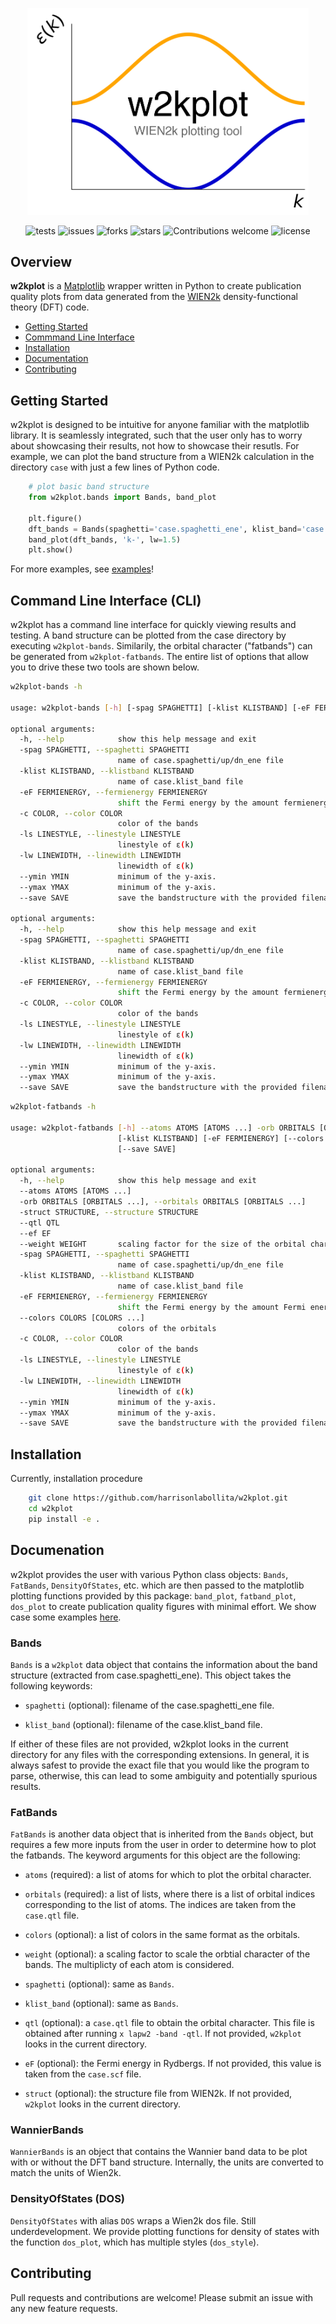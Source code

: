 <p align="center">
<a href="https://github.com/harrisonlabollita/w2kplot">
<img width = "450" src="doc/logo.png" alt="w2kplot"/>
</a>
</p>

<div align="center">

![tests](https://github.com/harrisonlabollita/w2kplot/actions/workflows/test.yml/badge.svg)
![issues](https://img.shields.io/github/issues/harrisonlabollita/w2kplot)
![forks](https://img.shields.io/github/forks/harrisonlabollita/w2kplot)
![stars](https://img.shields.io/github/stars/harrisonlabollita/w2kplot)
![Contributions welcome](https://img.shields.io/badge/contributions-welcome-orange.svg)
![license](https://img.shields.io/github/license/harrisonlabollita/w2kplot)
	
</div>

## Overview

**w2kplot** is a [Matplotlib](https://matplotlib.org) wrapper written in Python to create publication quality plots from data generated from the [WIEN2k](http://susi.theochem.tuwien.ac.at) density-functional theory (DFT) code.

- [Getting Started](#started)
- [Commmand Line Interface](#commandline)
- [Installation](#installation)
- [Documentation](#documentation)
- [Contributing](#contributing)


<a name="started"></a>
## Getting Started
w2kplot is designed to be intuitive for anyone familiar with the matplotlib library. It is seamlessly integrated, such that the user only has to worry about showcasing their results, not how to showcase their resutls. For example, we can plot the band structure from a WIEN2k calculation in the directory `case` with just a few lines of Python code.

```python
	# plot basic band structure
	from w2kplot.bands import Bands, band_plot
	
	plt.figure()
	dft_bands = Bands(spaghetti='case.spaghetti_ene', klist_band='case.klist_band')
	band_plot(dft_bands, 'k-', lw=1.5)
	plt.show()
```

For more examples, see [examples](examples/)!

<a name="commandline"></a>
## Command Line Interface (CLI)
w2kplot has a command line interface for quickly viewing results and testing. A band structure can be plotted from the case directory by executing ``w2kplot-bands``. Similarily, the orbital character ("fatbands") can be generated from ``w2kplot-fatbands``. The entire list of options that allow you to drive these two tools are shown below.

```bash
w2kplot-bands -h

usage: w2kplot-bands [-h] [-spag SPAGHETTI] [-klist KLISTBAND] [-eF FERMIENERGY] [-c COLOR] [-ls LINESTYLE] [-lw LINEWIDTH] [--ymin YMIN] [--ymax YMAX] [--save SAVE]

optional arguments:
  -h, --help            show this help message and exit
  -spag SPAGHETTI, --spaghetti SPAGHETTI
                        name of case.spaghetti/up/dn_ene file
  -klist KLISTBAND, --klistband KLISTBAND
                        name of case.klist_band file
  -eF FERMIENERGY, --fermienergy FERMIENERGY
                        shift the Fermi energy by the amount fermienergy (units eV)
  -c COLOR, --color COLOR
                        color of the bands
  -ls LINESTYLE, --linestyle LINESTYLE
                        linestyle of ε(k)
  -lw LINEWIDTH, --linewidth LINEWIDTH
                        linewidth of ε(k)
  --ymin YMIN           minimum of the y-axis.
  --ymax YMAX           minimum of the y-axis.
  --save SAVE           save the bandstructure with the provided filenameusage: w2kplot-bands [-h] [-spag SPAGHETTI] [-klist KLISTBAND] [-eF FERMIENERGY] [-c COLOR] [-ls LINESTYLE] [-lw LINEWIDTH] [--ymin YMIN] [--ymax YMAX] [--save SAVE]

optional arguments:
  -h, --help            show this help message and exit
  -spag SPAGHETTI, --spaghetti SPAGHETTI
                        name of case.spaghetti/up/dn_ene file
  -klist KLISTBAND, --klistband KLISTBAND
                        name of case.klist_band file
  -eF FERMIENERGY, --fermienergy FERMIENERGY
                        shift the Fermi energy by the amount fermienergy (units eV)
  -c COLOR, --color COLOR
                        color of the bands
  -ls LINESTYLE, --linestyle LINESTYLE
                        linestyle of ε(k)
  -lw LINEWIDTH, --linewidth LINEWIDTH
                        linewidth of ε(k)
  --ymin YMIN           minimum of the y-axis.
  --ymax YMAX           minimum of the y-axis.
  --save SAVE           save the bandstructure with the provided filename
```

```bash
w2kplot-fatbands -h

usage: w2kplot-fatbands [-h] --atoms ATOMS [ATOMS ...] -orb ORBITALS [ORBITALS ...] [-struct STRUCTURE] [--qtl QTL] [--ef EF] [--weight WEIGHT] [-spag SPAGHETTI]
                        [-klist KLISTBAND] [-eF FERMIENERGY] [--colors COLORS [COLORS ...]] [-c COLOR] [-ls LINESTYLE] [-lw LINEWIDTH] [--ymin YMIN] [--ymax YMAX]
                        [--save SAVE]

optional arguments:
  -h, --help            show this help message and exit
  --atoms ATOMS [ATOMS ...]
  -orb ORBITALS [ORBITALS ...], --orbitals ORBITALS [ORBITALS ...]
  -struct STRUCTURE, --structure STRUCTURE
  --qtl QTL
  --ef EF
  --weight WEIGHT       scaling factor for the size of the orbital character.
  -spag SPAGHETTI, --spaghetti SPAGHETTI
                        name of case.spaghetti/up/dn_ene file
  -klist KLISTBAND, --klistband KLISTBAND
                        name of case.klist_band file
  -eF FERMIENERGY, --fermienergy FERMIENERGY
                        shift the Fermi energy by the amount Fermi energy (units eV)
  --colors COLORS [COLORS ...]
                        colors of the orbitals
  -c COLOR, --color COLOR
                        color of the bands
  -ls LINESTYLE, --linestyle LINESTYLE
                        linestyle of ε(k)
  -lw LINEWIDTH, --linewidth LINEWIDTH
                        linewidth of ε(k)
  --ymin YMIN           minimum of the y-axis.
  --ymax YMAX           minimum of the y-axis.
  --save SAVE           save the bandstructure with the provided filename
```


<a name="installation"></a>
## Installation

Currently, installation procedure
```bash
    git clone https://github.com/harrisonlabollita/w2kplot.git
    cd w2kplot
    pip install -e .
```

<a name="documentation"><a/>
## Documenation

w2kplot provides the user with various Python class objects: `Bands`, `FatBands`, `DensityOfStates`, etc. which are then passed to the matplotlib plotting functions provided by this package: `band_plot`, `fatband_plot`, `dos_plot` to create publication quality figures with minimal effort. We show case some examples [here](examples/README.md).

### Bands
`Bands` is a `w2kplot` data object that contains the information about the band structure (extracted from case.spaghetti\_ene). This object takes the following keywords:

- `spaghetti` (optional): filename of the case.spaghetti\_ene file.

- `klist_band` (optional): filename of the case.klist\_band file.

If either of these files are not provided, w2kplot looks in the current directory for any files with the corresponding extensions. In general, it is always safest to provide the exact file that you would like the program to parse, otherwise, this can lead to some ambiguity and potentially spurious results.

### FatBands
`FatBands` is another data object that is inherited from the `Bands` object, but requires a few more inputs from the user in order to determine how to plot the fatbands. The keyword arguments for this object are the following:

- `atoms` (required): a list of atoms for which to plot the orbital character. 

- `orbitals` (required): a list of lists, where there is a list of orbital indices corresponding to the list of atoms. The indices are taken from the `case.qtl` file.

- `colors` (optional): a list of colors in the same format as the orbitals.
 
- `weight` (optional): a scaling factor to scale the orbtial character of the bands. The multiplicty of each atom is considered.

- `spaghetti` (optional): same as `Bands`.

- `klist_band` (optional): same as `Bands`.

- `qtl` (optional): a `case.qtl` file to obtain the orbital character. This file is obtained after running `x lapw2 -band -qtl`. If not provided, `w2kplot` looks in the current directory.

- `eF` (optional): the Fermi energy in Rydbergs. If not provided, this value is taken from the `case.scf` file.

- `struct` (optional): the structure file from WIEN2k. If not provided, `w2kplot` looks in the current directory.

### WannierBands
`WannierBands` is an object that contains the Wannier band data to be plot with or without the DFT band structure. Internally, the units are converted to match the units of Wien2k.

### DensityOfStates (DOS)
`DensityOfStates` with alias `DOS` wraps a Wien2k dos file. Still underdevelopment. We provide plotting functions for density of states with the function `dos_plot`, which has multiple styles (`dos_style`). 


<a name="contributing"><a/>	
## Contributing
Pull requests and contributions are welcome! Please submit an issue with any new feature requests.
